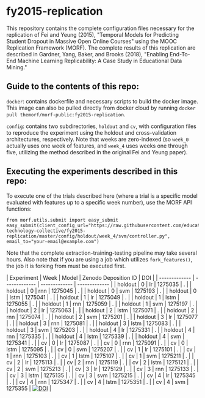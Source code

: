 # fy2015-replication
This repository contains the complete configuration files necessary for the replication of Fei and Yeung (2015), "Temporal Models for Predicting Student Dropout in Massive Open Online Courses" using the MOOC Replication Framework (MORF). The complete results of this replication are described in Gardner, Yang, Baker, and Brooks (2018), "Enabling End-To-End Machine Learning Replicability: A Case Study in Educational Data Mining."

## Guide to the contents of this repo:

`docker`: contains dockerfile and necessary scripts to build the docker image. This image can also be pulled directly from docker cloud by running `docker pull themorf/morf-public:fy2015-replication`.

`config`: contains two subdirectories, `holdout` and `cv`, with configuration files to reproduce the experiment using the holdout and cross-validation architectures, respectively. Note that weeks are zero-indexed (so `week_0` actually uses one week of features, and `week_4` uses weeks one through five, utilizing the method described in the original Fei and Yeung paper).

## Executing the experiments described in this repo:

To execute one of the trials described here (where a trial is a specific model evaluated with features up to a specific week number), use the MORF API functions:

```
from morf.utils.submit import easy_submit
easy_submit(client_config_url="https://raw.githubusercontent.com/educational-technology-collective/fy2015-replication/master/config/holdout/week_4/svm/controller.py", email_to="your-email@example.com")
```

Note that the complete extraction-training-testing pipeline may take several hours. Also note that if you are using a job which utilizes `fork_features()`, the job it is forking from must be executed first.


| Experiment | Week | Model | Zenodo Deposition ID | DOI | 
| ------------- | ------------- | ------------- | ------------- |
| holdout | 0 | lr  | 1275035 | . |
| holdout | 0 | rnn | 1275045 |  .  |
| holdout | 0 | svm | 1275193 |  .  |
| holdout | 0 | lstm | 1275041 |  . |
| holdout | 1 | lr | 1275049 |  .  |
| holdout | 1 | lstm | 1275055 |  .  |
| holdout | 1 | rnn | 1275059 |  .  |
| holdout | 1 | svm | 1275197 |  .  |
| holdout | 2 | lr | 1275063 |  .  |
| holdout | 2 | lstm | 1275071 |  .  |
| holdout | 2 | rnn | 1275074 |  .  |
| holdout | 2 | svm | 1275201 |  .  |
| holdout | 3 | lr | 1275077 |  .  |
| holdout | 3 | rnn | 1275081 |  .  |
| holdout | 3 | lstm | 1275083 |  .  |
| holdout | 3 | svm | 1275203 |  .  |
| holdout | 4 | lr | 1275331 |  .  |
| holdout | 4 | rnn | 1275335 |  .  |
| holdout | 4 | lstm | 1275339 |  .  |
| holdout | 4 | svm | 1275341 |  .  |
| cv | 0 | lr | 1275087 |  .  |
| cv | 0 | rnn | 1275091 |  .  |
| cv | 0 | lstm | 1275095 |  .  |
| cv | 0 | svm | 1275207 |  .  |
| cv | 1 | lr | 1275101 |  .  |
| cv | 1 | rnn | 1275103 |  .  |
| cv | 1 | lstm | 1275107 |  .  |
| cv | 1 | svm | 1275211 |  .  |
| cv | 2 | lr | 1275113 |  .  |
| cv | 2 | rnn | 1275119 |  .  |
| cv | 2 | lstm | 1275121 |  .  |
| cv | 2 | svm | 1275213 |  .  |
| cv | 3 | lr | 1275129 |  .  |
| cv | 3 | rnn | 1275133 |  .  |
| cv | 3 | lstm | 1275135 |  .  |
| cv | 3 | svm | 1275215 |  .  |
| cv | 4 | lr | 1275345 |  .  |
| cv | 4 | rnn | 1275347 |  .  |
| cv | 4 | lstm | 1275351 | .  |
| cv | 4 | svm | 1275355 | [![DOI](https://zenodo.org/badge/DOI/10.5281/zenodo.1275355.svg)](https://doi.org/10.5281/zenodo.1275355) |



